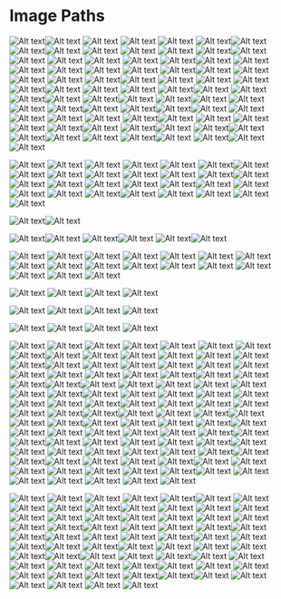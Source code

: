 # Image Paths

![Alt text](PCBUR/DELL-OPTIPLEX-7050-SFF/image_6.jpg)![Alt text](PCBUR/DELL-Optiplex-7020-SFF/image_1.jpg)
![Alt text](PCBUR/DELL-Optiplex-7020-SFF/image_2.jpg)
![Alt text](PCBUR/DELL-Optiplex-7020-SFF/image_3.jpg)
![Alt text](PCBUR/DELL-Optiplex-7020-SFF/image_4.jpg)
![Alt text](PCBUR/DELL-Optiplex-7020-SFF/image_5.jpg)![Alt text](PCBUR/Dell-OptiPlex-7040-SFF-I5-7050/image_2.jpg)![Alt text](PCBUR/Dell-OptiPlex-7040-SFF-i7-6700/image_6.jpg)![Alt text](PCBUR/Dell-OptiPlex-9020-SFF/image_1.jpg)
![Alt text](PCBUR/Dell-OptiPlex-9020-SFF/image_2.jpg)
![Alt text](PCBUR/Dell-OptiPlex-9020-SFF/image_3.jpg)
![Alt text](PCBUR/Dell-OptiPlex-9020-SFF/image_4.jpg)
![Alt text](PCBUR/Dell-OptiPlex-9020-SFF/image_5.jpg)![Alt text](PCBUR/Dell-Optiplex-9020-Mini-Tower/image_1.jpg)
![Alt text](PCBUR/Dell-Optiplex-9020-Mini-Tower/image_2.jpg)
![Alt text](PCBUR/Dell-Optiplex-9020-Mini-Tower/image_3.jpg)
![Alt text](PCBUR/Dell-Optiplex-9020-Mini-Tower/image_4.jpg)
![Alt text](PCBUR/Dell-Optiplex-9020-Mini-Tower/image_5.jpg)
![Alt text](PCBUR/Dell-Optiplex-9020-Mini-Tower/image_6.jpg)![Alt text](PCBUR/HP-600-G2-SFF/image_1.png)
![Alt text](PCBUR/HP-600-G2-SFF/image_2.png)![Alt text](PCBUR/HP-6000-SFF/image_1.jpg)
![Alt text](PCBUR/HP-6000-SFF/image_2.jpg)
![Alt text](PCBUR/HP-6000-SFF/image_3.png)
![Alt text](PCBUR/HP-6000-SFF/image_4.jpg)
![Alt text](PCBUR/HP-6000-SFF/image_5.jpg)![Alt text](PCBUR/HP-6200-SFF/image_1.jpg)
![Alt text](PCBUR/HP-6200-SFF/image_2.jpg)
![Alt text](PCBUR/HP-6200-SFF/image_3.jpg)
![Alt text](PCBUR/HP-6200-SFF/image_5.jpg)
![Alt text](PCBUR/HP-6200-SFF/image_6.jpg)![Alt text](PCBUR/HP-6300-SFF/image_1.jpg)
![Alt text](PCBUR/HP-6300-SFF/image_2.jpg)
![Alt text](PCBUR/HP-6300-SFF/image_3.jpg)
![Alt text](PCBUR/HP-6300-SFF/image_4.jpg)
![Alt text](PCBUR/HP-6300-SFF/image_5.jpg)![Alt text](PCBUR/HP-800-G1-SFF/image_1.jpg)
![Alt text](PCBUR/HP-800-G1-SFF/image_2.jpg)
![Alt text](PCBUR/HP-800-G1-SFF/image_3.jpg)
![Alt text](PCBUR/HP-800-G1-SFF/image_4.jpg)![Alt text](PCBUR/HP-800-G3-SFF/image_1.jpg)
![Alt text](PCBUR/HP-800-G3-SFF/image_3.jpg)
![Alt text](PCBUR/HP-800-G3-SFF/image_4.jpg)![Alt text](PCBUR/HP-EliteDesk-800-G2/image_1.jpg)
![Alt text](PCBUR/HP-EliteDesk-800-G2/image_4.jpg)![Alt text](PCBUR/HP-EliteDesk-800-G5/image_1.jpg)
![Alt text](PCBUR/HP-EliteDesk-800-G5/image_3.jpg)![Alt text](PCBUR/HP-Elitedesk-800-G1-TOWER-Core-i5-4590/image_1.jpg)
![Alt text](PCBUR/HP-Elitedesk-800-G1-TOWER-Core-i5-4590/image_4.jpg)![Alt text](PCBUR/HP-Elitedesk-800-G1-TOWER-Core-i7-4590/image_1.jpg)
![Alt text](PCBUR/HP-Elitedesk-800-G1-TOWER-Core-i7-4590/image_2.jpg)![Alt text](PCBUR/HP-Elitedesk-800-g2-mini/image_3.jpg)
![Alt text](PCBUR/HP-Elitedesk-800-g2-mini/image_4.jpg)![Alt text](PCBUR/HP-elitedesk-800-G4-mini/image_2.jpg)![Alt text](PCBUR/HP-prodesk-400-G4-sff/image_1.png)
![Alt text](PCBUR/HP-prodesk-400-G4-sff/image_2.jpg)
![Alt text](PCBUR/HP-prodesk-400-G4-sff/image_3.jpg)
![Alt text](PCBUR/HP-prodesk-400-G4-sff/image_4.jpg)
![Alt text](PCBUR/HP-prodesk-400-G4-sff/image_5.png)
![Alt text](PCBUR/HP-prodesk-400-G4-sff/image_6.jpg)![Alt text](PCBUR/LENOVO-THINKCENTRE-M910T-TOWER/image_1.jpg)
![Alt text](PCBUR/LENOVO-THINKCENTRE-M910T-TOWER/image_2.jpg)
![Alt text](PCBUR/LENOVO-THINKCENTRE-M910T-TOWER/image_3.jpg)
![Alt text](PCBUR/LENOVO-THINKCENTRE-M910T-TOWER/image_4.jpg)
![Alt text](PCBUR/LENOVO-THINKCENTRE-M910T-TOWER/image_5.jpg)![Alt text](PCBUR/LENOVO-thinkcentre-M72e/image_3.jpg)
![Alt text](PCBUR/LENOVO-thinkcentre-M72e/image_5.jpg)![Alt text](PCBUR/Lenovo-ThinkCentre-M630e-MINI/image_2.jpg)
![Alt text](PCBUR/Lenovo-ThinkCentre-M630e-MINI/image_5.jpg)![Alt text](PCBUR/Lenovo-ThinkCentre-M700-MINI/image_2.jpg)
![Alt text](PCBUR/Lenovo-ThinkCentre-M700-MINI/image_5.jpg)![Alt text](PCBUR/Lenovo-ThinkCentre-M715q-MINI/image_1.jpg)
![Alt text](PCBUR/Lenovo-ThinkCentre-M715q-MINI/image_2.jpg)
![Alt text](PCBUR/Lenovo-ThinkCentre-M715q-MINI/image_5.jpg)![Alt text](PCBUR/Lenovo-ThinkCentre-M83-Mini/image_1.png)
![Alt text](PCBUR/Lenovo-ThinkCentre-M83-Mini/image_4.png)![Alt text](PCBUR/Lenovo-ThinkCentre-M900-MINI/image_2.jpg)
![Alt text](PCBUR/Lenovo-ThinkCentre-M900-MINI/image_5.jpg)


![Alt text](allinone/DELL-OptiPlex-9030-ALL-IN-ONE/image_1.jpg)
![Alt text](allinone/DELL-OptiPlex-9030-ALL-IN-ONE/image_2.jpg)
![Alt text](allinone/DELL-OptiPlex-9030-ALL-IN-ONE/image_3.jpg)
![Alt text](allinone/DELL-OptiPlex-9030-ALL-IN-ONE/image_4.jpg)
![Alt text](allinone/DELL-OptiPlex-9030-ALL-IN-ONE/image_5.jpg)
![Alt text](allinone/DELL-OptiPlex-9030-ALL-IN-ONE/image_6.jpg)![Alt text](allinone/Dell-OptiPlex-3011-All-In-One/image_1.jpg)
![Alt text](allinone/Dell-OptiPlex-3011-All-In-One/image_2.jpg)
![Alt text](allinone/Dell-OptiPlex-3011-All-In-One/image_3.jpg)
![Alt text](allinone/Dell-OptiPlex-3011-All-In-One/image_4.jpg)
![Alt text](allinone/Dell-OptiPlex-3011-All-In-One/image_5.jpg)
![Alt text](allinone/Dell-OptiPlex-3011-All-In-One/image_6.jpg)
![Alt text](allinone/Dell-OptiPlex-3011-All-In-One/image_7.jpg)![Alt text](allinone/HP-Compaq-Pro-6300-All-In-One/image_1.jpg)
![Alt text](allinone/HP-Compaq-Pro-6300-All-In-One/image_2.jpg)
![Alt text](allinone/HP-Compaq-Pro-6300-All-In-One/image_3.jpg)
![Alt text](allinone/HP-Compaq-Pro-6300-All-In-One/image_4.jpg)
![Alt text](allinone/HP-Compaq-Pro-6300-All-In-One/image_5.jpg)
![Alt text](allinone/HP-Compaq-Pro-6300-All-In-One/image_6.jpg)![Alt text](allinone/HP-ELITEONE-600-G2-ALL-IN-ONE/image_1.jpg)
![Alt text](allinone/HP-ELITEONE-600-G2-ALL-IN-ONE/image_2.jpg)
![Alt text](allinone/HP-ELITEONE-600-G2-ALL-IN-ONE/image_3.jpg)
![Alt text](allinone/HP-ELITEONE-600-G2-ALL-IN-ONE/image_4.jpg)
![Alt text](allinone/HP-ELITEONE-600-G2-ALL-IN-ONE/image_5.jpg)![Alt text](allinone/HP-EliteOne-800-G2-all-in-one-Core-i3-6100/image_1.jpg)
![Alt text](allinone/HP-EliteOne-800-G2-all-in-one-Core-i3-6100/image_2.jpg)
![Alt text](allinone/HP-EliteOne-800-G2-all-in-one-Core-i3-6100/image_3.jpg)
![Alt text](allinone/HP-EliteOne-800-G2-all-in-one-Core-i3-6100/image_4.jpg)
![Alt text](allinone/HP-EliteOne-800-G2-all-in-one-Core-i3-6100/image_5.jpg)

![Alt text](allinone/HP-EliteOne-800-G3-I5-7600-All-in-One/image_1.jpg)![Alt text](allinone/HP-EliteOne-800-G5-I5-7600-All-in-One/image_1.jpg)

![Alt text](allinone/HP-EliteOne-800-G3-I5-7600-All-in-One/image_1.jpg)![Alt text](allinone/HP-EliteOne-800-G5-I5-7600-All-in-One/image_2.jpg)
![Alt text](allinone/HP-EliteOne-800-G3-I5-7600-All-in-One/image_1.jpg)![Alt text](allinone/HP-EliteOne-800-G5-I5-7600-All-in-One/image_3.jpg)
![Alt text](allinone/HP-EliteOne-800-G3-I5-7600-All-in-One/image_1.jpg)![Alt text](allinone/HP-EliteOne-800-G5-I5-7600-All-in-One/image_4.jpg)

![Alt text](allinone/HP-EliteOne-800-G5-I5-7600-All-in-One/image_3.jpg)
![Alt text](allinone/HP-EliteOne-800-G5-I5-7600-All-in-One/image_4.jpg)
![Alt text](allinone/HP-ProOne-400-G1-All-in-One/image_1.jpg)
![Alt text](allinone/HP-ProOne-400-G1-All-in-One/image_2.jpg)
![Alt text](allinone/HP-ProOne-400-G1-All-in-One/image_4.jpg)
![Alt text](allinone/HP-ProOne-440-G6-ALL-IN-ONE/image_1.png)
![Alt text](allinone/HP-ProOne-440-G6-ALL-IN-ONE/image_2.png)
![Alt text](allinone/HP-ProOne-440-G6-ALL-IN-ONE/image_3.png)
![Alt text](allinone/HP-ProOne-440-G6-ALL-IN-ONE/image_4.png)
![Alt text](allinone/HP-ProOne-440-G6-ALL-IN-ONE/image_5.png)
![Alt text](allinone/HP-ProOne-440-G6-ALL-IN-ONE/image_6.png)
![Alt text](allinone/HP-TouchSmart-Elite-7320--All-in-One/image_1.jpg)
![Alt text](allinone/HP-TouchSmart-Elite-7320--All-in-One/image_2.jpg)
![Alt text](allinone/HP-TouchSmart-Elite-7320--All-in-One/image_3.jpg)
![Alt text](allinone/HP-TouchSmart-Elite-7320--All-in-One/image_4.jpg)
![Alt text](allinone/HP-TouchSmart-Elite-7320--All-in-One/image_5.jpg)
![Alt text](allinone/HP-TouchSmart-Elite-7320--All-in-One/image_6.jpg)

![Alt text](allinone/HP-EliteOne-800-G5-All-in-One-Computer/image_1.webp)
![Alt text](allinone/HP-EliteOne-800-G5-All-in-One-Computer/image_2.webp)
![Alt text](allinone/HP-EliteOne-800-G5-All-in-One-Computer/image_3.webp)
![Alt text](allinone/HP-EliteOne-800-G5-All-in-One-Computer/image_4.webp)


![Alt text](allinone/HP-EliteOne-800-G4,-All-In-One/image_1.webp)
![Alt text](allinone/HP-EliteOne-800-G4,-All-In-One/image_2.webp)
![Alt text](allinone/HP-EliteOne-800-G4,-All-In-One/image_3.webp)
![Alt text](allinone/HP-EliteOne-800-G4,-All-In-One/image_4.webp)


![Alt text](allinone/HP-EliteOne-800-G3-I7-7700-All-in-One/image_1.webp)
![Alt text](allinone/HP-EliteOne-800-G3-I7-7700-All-in-One/image_2.webp)
![Alt text](allinone/HP-EliteOne-800-G3-I7-7700-All-in-One/image_3.webp)
![Alt text](allinone/HP-EliteOne-800-G3-I7-7700-All-in-One/image_4.webp)


![Alt text](ecrans/DELL-2412MB/image_1.jpg)
![Alt text](ecrans/DELL-2412MB/image_2.jpg)
![Alt text](ecrans/DELL-2412MB/image_3.jpg)
![Alt text](ecrans/DELL-2412MB/image_4.jpg)
![Alt text](ecrans/DELL-2412MB/image_5.jpg)
![Alt text](ecrans/DELL-2412MB/image_6.jpg)
![Alt text](ecrans/DELL-2412MB/image_7.jpg)![Alt text](ecrans/DELL-E176/image_2.jpg)![Alt text](ecrans/DELL-P2419H/image_1.jpg)
![Alt text](ecrans/DELL-P2419H/image_2.jpg)
![Alt text](ecrans/DELL-P2419H/image_3.jpg)
![Alt text](ecrans/DELL-P2419H/image_4.jpg)
![Alt text](ecrans/DELL-P2419H/image_5.jpg)
![Alt text](ecrans/DELL-P2419H/image_6.jpg)
![Alt text](ecrans/DELL-P2419H/image_7.jpg)![Alt text](ecrans/Dell-P2314H/image_1.jpg)
![Alt text](ecrans/Dell-P2314H/image_2.jpg)
![Alt text](ecrans/Dell-P2314H/image_3.jpg)
![Alt text](ecrans/Dell-P2314H/image_4.jpg)
![Alt text](ecrans/Dell-P2314H/image_5.jpg)
![Alt text](ecrans/Dell-P2314H/image_6.jpg)![Alt text](ecrans/Ecran-HP-E232/image_1.jpg)
![Alt text](ecrans/Ecran-HP-E232/image_2.jpg)
![Alt text](ecrans/Ecran-HP-E232/image_3.jpg)
![Alt text](ecrans/Ecran-HP-E232/image_4.jpg)
![Alt text](ecrans/Ecran-HP-E232/image_5.jpg)![Alt text](ecrans/Ecran-HP-Z23n/image_3.jpg)
![Alt text](ecrans/Ecran-HP-Z23n/image_4.jpg)
![Alt text](ecrans/Ecran-HP-Z23n/image_5.jpg)![Alt text](ecrans/HP--ELITEDISPLAY-Z24n-G2/image_2.jpg)![Alt text](ecrans/HP-Compaq-LE2202/image_1.jpg)
![Alt text](ecrans/HP-Compaq-LE2202/image_2.jpg)
![Alt text](ecrans/HP-Compaq-LE2202/image_3.jpg)
![Alt text](ecrans/HP-Compaq-LE2202/image_4.jpg)
![Alt text](ecrans/HP-Compaq-LE2202/image_5.png)
![Alt text](ecrans/HP-Compaq-LE2202/image_6.jpg)
![Alt text](ecrans/HP-Compaq-LE2202/image_7.jpg)![Alt text](ecrans/HP-E23-G4/image_1.jpg)
![Alt text](ecrans/HP-E23-G4/image_3.jpg)
![Alt text](ecrans/HP-E23-G4/image_4.jpg)
![Alt text](ecrans/HP-E23-G4/image_5.jpg)
![Alt text](ecrans/HP-E23-G4/image_6.jpg)![Alt text](ecrans/HP-E231/image_1.jpg)
![Alt text](ecrans/HP-E231/image_2.jpg)
![Alt text](ecrans/HP-E231/image_3.jpg)![Alt text](ecrans/HP-E241i/image_1.jpg)
![Alt text](ecrans/HP-E241i/image_2.jpg)
![Alt text](ecrans/HP-E241i/image_3.jpg)
![Alt text](ecrans/HP-E241i/image_4.jpg)![Alt text](ecrans/HP-E242/image_1.jpg)
![Alt text](ecrans/HP-E242/image_3.jpg)![Alt text](ecrans/HP-L1706/image_1.jpg)![Alt text](ecrans/HP-L1950/image_2.jpg)
![Alt text](ecrans/HP-L1950/image_3.jpg)
![Alt text](ecrans/HP-L1950/image_4.jpg)![Alt text](ecrans/HP-LA2205wg/image_1.jpg)
![Alt text](ecrans/HP-LA2205wg/image_2.jpg)
![Alt text](ecrans/HP-LA2205wg/image_3.jpg)![Alt text](ecrans/HP-Z23n-G2/image_1.jpg)
![Alt text](ecrans/HP-Z23n-G2/image_2.jpg)
![Alt text](ecrans/HP-Z23n-G2/image_3.jpg)
![Alt text](ecrans/HP-Z23n-G2/image_4.jpg)![Alt text](ecrans/HP-Z24n-24″-IPS-Display/image_1.jpg)
![Alt text](ecrans/HP-Z24n-24″-IPS-Display/image_2.jpg)
![Alt text](ecrans/HP-Z24n-24″-IPS-Display/image_3.jpg)
![Alt text](ecrans/HP-Z24n-24″-IPS-Display/image_4.jpg)
![Alt text](ecrans/HP-Z24n-24″-IPS-Display/image_5.jpg)
![Alt text](ecrans/HP-Z24n-24″-IPS-Display/image_6.jpg)
![Alt text](ecrans/HP-Z24n-24″-IPS-Display/image_7.jpg)![Alt text](ecrans/LCD-HP-E233/image_2.jpg)
![Alt text](ecrans/LCD-HP-E233/image_3.jpg)![Alt text](ecrans/LCD-HP-S2231/image_1.jpg)
![Alt text](ecrans/LCD-HP-S2231/image_2.jpg)
![Alt text](ecrans/LCD-HP-S2231/image_3.jpg)
![Alt text](ecrans/LCD-HP-S2231/image_4.jpg)
![Alt text](ecrans/LCD-HP-S2231/image_5.png)![Alt text](ecrans/LENOVO-ThinkVision-P27q/image_1.jpg)
![Alt text](ecrans/LENOVO-ThinkVision-P27q/image_2.jpg)
![Alt text](ecrans/LENOVO-ThinkVision-P27q/image_3.jpg)
![Alt text](ecrans/LENOVO-ThinkVision-P27q/image_4.jpg)
![Alt text](ecrans/LENOVO-ThinkVision-P27q/image_5.jpg)
![Alt text](ecrans/LENOVO-ThinkVision-P27q/image_6.jpg)
![Alt text](ecrans/LENOVO-ThinkVision-P27q/image_7.jpg)![Alt text](ecrans/Lenovo-ThinkVision-T24d-10/image_4.jpg)
![Alt text](ecrans/Lenovo-ThinkVision-T24d-10/image_5.jpg)![Alt text](ecrans/SAMSUNG-S24C650/image_1.jpg)
![Alt text](ecrans/SAMSUNG-S24C650/image_2.jpg)
![Alt text](ecrans/SAMSUNG-S24C650/image_3.jpg)
![Alt text](ecrans/SAMSUNG-S24C650/image_4.jpg)![Alt text](ecrans/iiyama-17/image_1.jpg)
![Alt text](ecrans/iiyama-17/image_2.jpg)![Alt text](ecrans/iiyama-19/image_1.jpg)
![Alt text](ecrans/iiyama-19/image_2.jpg)
![Alt text](ecrans/iiyama-19/image_3.jpg)
![Alt text](ecrans/iiyama-19/image_4.jpg)
![Alt text](ecrans/iiyama-19/image_5.jpg)![Alt text](ecrans/iiyama-XB2380HS/image_1.jpg)
![Alt text](ecrans/iiyama-XB2380HS/image_2.jpg)
![Alt text](ecrans/iiyama-XB2380HS/image_3.jpg)
![Alt text](ecrans/iiyama-XB2380HS/image_4.jpg)
![Alt text](ecrans/iiyama-XB2380HS/image_5.jpg)
![Alt text](ecrans/iiyama-XB2380HS/image_6.jpg)
![Alt text](ecrans/iiyama-XB2380HS/image_7.jpg)


![Alt text](laptops/DELL-LATITUDE-7400/image_1.png)
![Alt text](laptops/DELL-LATITUDE-7400/image_2.jpg)
![Alt text](laptops/DELL-LATITUDE-7400/image_3.png)
![Alt text](laptops/DELL-LATITUDE-7400/image_4.png)
![Alt text](laptops/DELL-LATITUDE-7400/image_5.jpg)![Alt text](laptops/DELL-LATITUDE-7490/image_1.jpg)
![Alt text](laptops/DELL-LATITUDE-7490/image_2.png)
![Alt text](laptops/DELL-LATITUDE-7490/image_3.png)
![Alt text](laptops/DELL-LATITUDE-7490/image_4.jpg)
![Alt text](laptops/DELL-LATITUDE-7490/image_5.jpg)![Alt text](laptops/DELL-Latitude-5290-2-in-1/image_1.jpg)
![Alt text](laptops/DELL-Latitude-5290-2-in-1/image_2.jpg)
![Alt text](laptops/DELL-Latitude-5290-2-in-1/image_3.jpg)
![Alt text](laptops/DELL-Latitude-5290-2-in-1/image_4.jpg)
![Alt text](laptops/DELL-Latitude-5290-2-in-1/image_5.jpg)
![Alt text](laptops/DELL-Latitude-5290-2-in-1/image_6.jpg)
![Alt text](laptops/DELL-Latitude-5290-2-in-1/image_7.jpg)![Alt text](laptops/Dell-Latitude-Rugged-7414/image_1.jpg)
![Alt text](laptops/Dell-Latitude-Rugged-7414/image_2.jpg)
![Alt text](laptops/Dell-Latitude-Rugged-7414/image_3.jpg)
![Alt text](laptops/Dell-Latitude-Rugged-7414/image_4.jpg)
![Alt text](laptops/Dell-Latitude-Rugged-7414/image_6.jpg)
![Alt text](laptops/Dell-Latitude-Rugged-7414/image_7.jpg)![Alt text](laptops/HP-PROBOOK-640-G5/image_1.jpg)
![Alt text](laptops/HP-PROBOOK-640-G5/image_2.jpg)
![Alt text](laptops/HP-PROBOOK-640-G5/image_3.jpg)
![Alt text](laptops/HP-PROBOOK-640-G5/image_4.jpg)![Alt text](laptops/Hp-EliteBook-830-G5-TACTILE/image_1.png)
![Alt text](laptops/Hp-EliteBook-830-G5-TACTILE/image_4.png)![Alt text](laptops/Hp-EliteBook-830-G6/image_1.jpg)
![Alt text](laptops/Hp-EliteBook-830-G6/image_2.jpg)
![Alt text](laptops/Hp-EliteBook-830-G6/image_3.jpg)
![Alt text](laptops/Hp-EliteBook-830-G6/image_4.jpg)![Alt text](laptops/Hp-EliteBook-840-G5/image_4.jpg)
![Alt text](laptops/Hp-EliteBook-840-G5/image_5.jpg)
![Alt text](laptops/Hp-EliteBook-840-G5/image_6.jpg)![Alt text](laptops/LENOVO-thinkpad-11e/image_1.jpg)
![Alt text](laptops/LENOVO-thinkpad-11e/image_2.jpg)![Alt text](laptops/LENOVO-thinkpad-260/image_1.jpg)
![Alt text](laptops/LENOVO-thinkpad-260/image_2.jpg)
![Alt text](laptops/LENOVO-thinkpad-260/image_3.jpg)
![Alt text](laptops/LENOVO-thinkpad-260/image_4.jpg)
![Alt text](laptops/LENOVO-thinkpad-260/image_5.jpg)![Alt text](laptops/LENOVO-thinkpad-x380-yoga/image_1.jpg)![Alt text](laptops/Lenovo-ThinkPad-L380-YOGA/image_1.jpg)
![Alt text](laptops/Lenovo-ThinkPad-L380-YOGA/image_3.png)
![Alt text](laptops/Lenovo-ThinkPad-L380-YOGA/image_5.jpg)![Alt text](laptops/Lenovo-ThinkPad-X390-Yoga/image_1.jpg)
![Alt text](laptops/Lenovo-ThinkPad-X390-Yoga/image_2.jpg)
![Alt text](laptops/Lenovo-ThinkPad-X390-Yoga/image_3.png)
![Alt text](laptops/Lenovo-ThinkPad-X390-Yoga/image_4.jpg)
![Alt text](laptops/Lenovo-ThinkPad-X390-Yoga/image_5.jpg)
![Alt text](laptops/Lenovo-ThinkPad-X390-Yoga/image_8.jpg)![Alt text](laptops/Lenovo-ThinkPad-YOGA-L390/image_1.jpg)
![Alt text](laptops/Lenovo-ThinkPad-YOGA-L390/image_2.jpg)
![Alt text](laptops/Lenovo-ThinkPad-YOGA-L390/image_3.jpg)
![Alt text](laptops/Lenovo-ThinkPad-YOGA-L390/image_4.jpg)
![Alt text](laptops/Lenovo-ThinkPad-YOGA-L390/image_5.jpg)
![Alt text](laptops/Lenovo-ThinkPad-YOGA-L390/image_6.jpg)
![Alt text](laptops/Lenovo-ThinkPad-YOGA-L390/image_7.jpg)![Alt text](laptops/Lenovo-ThinkPad-Yoga-370/image_3.jpg)![Alt text](laptops/Microsoft-Surface-Laptop-3/image_1.jpg)
![Alt text](laptops/Microsoft-Surface-Laptop-3/image_2.jpg)![Alt text](laptops/lenovo-thinkpad-x390/image_1.jpg)
![Alt text](laptops/lenovo-thinkpad-x390/image_3.jpg)
![Alt text](laptops/lenovo-thinkpad-x390/image_4.jpg)
![Alt text](laptops/lenovo-thinkpad-x390/image_5.jpg)
